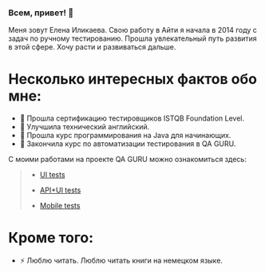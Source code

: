 ### Всем, привет! 👋

Меня зовут Елена Иликаева. 
Свою работу в Айти я начала в 2014 году с задач по ручному тестированию. Прошла увлекательный путь развития в этой сфере. 
Хочу расти и развиваться дальше. 

# <a name="Факты">Несколько интересных фактов обо мне:</a>
- 🌱 Прошла сертификацию тестировщиков ISTQB Foundation Level.
- 🌱 Улучшила технический английский.
- 🌱 Прошла курс программирования на Java для начинающих. 
- 🌱 Закончила курс по автоматизации тестирования в QA GURU.


С моими работами на проекте QA GURU можно ознакомиться здесь:

> - [UI tests](https://github.com/IlikaevaE/search-for-job-ui_tests)
> 
> - [API+UI tests](https://github.com/IlikaevaE/qa_guru_13_API_tests)
> 
> - [Mobile tests](https://github.com/IlikaevaE/qa_mobile_test_13)

# <a name="Еще">Кроме того:</a>

- ⚡ Люблю читать. Люблю читать книги на немецком языке. 

<!--
**IlikaevaE/IlikaevaE** is a ✨ _special_ ✨ repository because its `README.md` (this file) appears on your GitHub profile.

Here are some ideas to get you started:

 -🔭 I’m currently working on ...
- 🌱 I’m currently learning ...
- 👯 I’m looking to collaborate on ...
- 🤔 I’m looking for help with ...
- 💬 Ask me about ...
- 📫 How to reach me: ...
- 😄 Pronouns: ...
- ⚡ Fun fact: ...
-->
